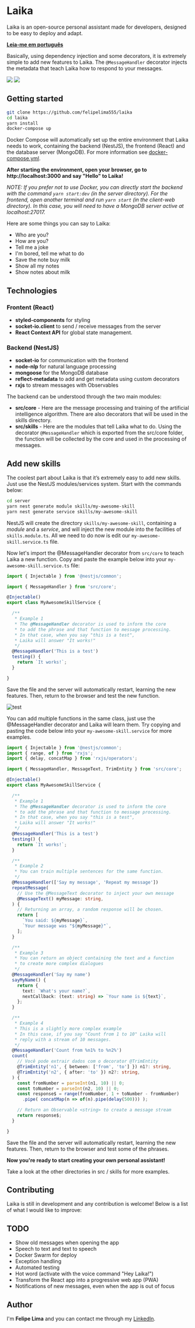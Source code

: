 # Laika

Laika is an open-source personal assistant made for developers, designed to be easy to deploy and adapt.

**[Leia-me em português](https://github.com/felipelima555/laika/blob/master/README_pt-BR.md)**

Basically, using dependency injection and some decorators, it is extremely simple to add new features to Laika. The ```@MessageHandler``` decorator injects the metadata that teach Laika how to respond to your messages.

<img src="https://user-images.githubusercontent.com/20775579/90994643-c10a8e80-e58f-11ea-9949-ac5594e09fc4.png" />

<img src="https://user-images.githubusercontent.com/20775579/90994647-c7990600-e58f-11ea-898f-c90aa748f221.gif" />

## Getting started 

```bash
git clone https://github.com/felipelima555/laika
cd laika
yarn install
docker-compose up
```

Docker Compose will automatically set up the entire environment that Laika needs to work, containing the backend (NestJS), the frontend (React) and the database server (MongoDB). For more information see [docker-compose.yml](https://github.com/felipelima555/laika/blob/master/docker-compose.yml).

**After starting the environment, open your browser, go to http://localhost:3000 and say "Hello" to Laika!**

*NOTE: If you prefer not to use Docker, you can directly start the backend with the command `yarn start:dev` (in the server directory). For the frontend, open another terminal and run `yarn start` (in the client-web directory). In this case, you will need to have a MongoDB server active at localhost:27017.*

Here are some things you can say to Laika:

- Who are you?
- How are you?
- Tell me a joke
- I'm bored, tell me what to do
- Save the note buy milk
- Show all my notes
- Show notes about milk

## Technologies

### Frontent (React)
- **styled-components** for styling
- **socket-io.client** to send / receive messages from the server
- **React Context API** for global state management.

### Backend (NestJS)
- **socket-io** for communication with the frontend
- **node-nlp** for natural language processing
- **mongoose** for the MongoDB database
- **reflect-metadata** to add and get metadata using custom decorators
- **rxjs** to stream messages with Observables

The backend can be understood through the two main modules:

- **src/core** - Here are the message processing and training of the artificial intelligence algorithm. There are also decorators that will be used in the skills directory.
- **src/skills** - Here are the modules that tell Laika what to do. Using the decorator ```@MessageHandler``` which is exported from the src/core folder, the function will be collected by the core and used in the processing of messages.

## Add new skills
The coolest part about Laika is that it’s extremely easy to add new skills. Just use the NestJS modules/services system. Start with the commands below:

```bash
cd server
yarn nest generate module skills/my-awesome-skill
yarn nest generate service skills/my-awesome-skill
```

NestJS will create the directory ```skills/my-awesome-skill```, containing a *module* and a *service*, and will inject the new module into the facilities of ```skills.module.ts```. All we need to do now is edit our `my-awesome-skill.service.ts` file.

Now let's import the @MessageHandler decorator from ```src/core``` to teach Laika a new function. Copy and paste the example below into your `my-awesome-skill.service.ts` file:

```typescript
import { Injectable } from '@nestjs/common';

import { MessageHandler } from 'src/core';

@Injectable()
export class MyAwesomeSkillService {

  /**
   * Example 1
   * The @MessageHandler decorator is used to inform the core
   * to add the phrase and that function to message processing.
   * In that case, when you say "this is a test",
   * Laika will answer "It works!"
   */
  @MessageHandler('This is a test')
  testing() {
    return `It works!`;
  }

}
```

Save the file and the server will automatically restart, learning the new features. Then, return to the browser and test the new function.

![test](https://user-images.githubusercontent.com/20775579/90997595-5ad63980-e598-11ea-9b57-41f9f069b70d.gif)

You can add multiple functions in the same class, just use the @MessageHandler decorator and Laika will learn them. Try copying and pasting the code below into your ```my-awesome-skill.service``` for more examples.

```typescript
import { Injectable } from '@nestjs/common';
import { range, of } from 'rxjs';
import { delay, concatMap } from 'rxjs/operators';

import { MessageHandler, MessageText, TrimEntity } from 'src/core';

@Injectable()
export class MyAwesomeSkillService {

  /**
   * Example 1
   * The @MessageHandler decorator is used to inform the core
   * to add the phrase and that function to message processing.
   * In that case, when you say "this is a test",
   * Laika will answer "It works!"
   */
  @MessageHandler('This is a test')
  testing() {
    return `It works!`;
  }

  /**
   * Example 2
   * You can train multiple sentences for the same function.
   */
  @MessageHandler(['Say my message', 'Repeat my message'])
  repeatMessage(
    // Use the @MessageText decorator to inject your own message
    @MessageText() myMessage: string,
  ) {
    // Returning an array, a random response will be chosen.
    return [
      `You said: ${myMessage}`,
      `Your message was "${myMessage}"`,
    ];
  }

  /**
   * Example 3
   * You can return an object containing the text and a function
   * to create more complex dialogues
   */
  @MessageHandler('Say my name')
  sayMyName() {
    return {
      text: `What's your name?`,
      nextCallback: (text: string) => `Your name is ${text}`,
    };
  }

  /**
   * Example 4
   * This is a slightly more complex example
   * In this case, if you say "Count from 1 to 10" Laika will
   * reply with a stream of 10 messages.
   */
  @MessageHandler('Count from %n1% to %n2%')
  count(
    // Você pode extrair dados com o decorator @TrimEntity
    @TrimEntity('n1', { between: ['from', 'to'] }) n1?: string,
    @TrimEntity('n2', { after: 'to' }) n2?: string,
  ) {
    const fromNumber = parseInt(n1, 10) || 0;
    const toNumber = parseInt(n2, 10) || 0;
    const response$ = range(fromNumber, 1 + toNumber - fromNumber)
      .pipe( concatMap(n => of(n).pipe(delay(500))) );

    // Return an Observable <string> to create a message stream
    return response$;
  }

}
```

Save the file and the server will automatically restart, learning the new features. Then, return to the browser and test some of the phrases.

**Now you're ready to start creating your own personal assistant!**

Take a look at the other directories in src / skills for more examples.

## Contributing
Laika is still in development and any contribution is welcome! Below is a list of what I would like to improve:

## TODO
- Show old messages when opening the app
- Speech to text and text to speech
- Docker Swarm for deploy
- Exception handling
- Automated testing
- Hot word (activate with the voice command "Hey Laika!")
- Transform the React app into a progressive web app (PWA)
- Notifications of new messages, even when the app is out of focus

## Author
I'm **Felipe Lima** and you can contact me through my [LinkedIn](https://www.linkedin.com/in/felipelimadasilva/).